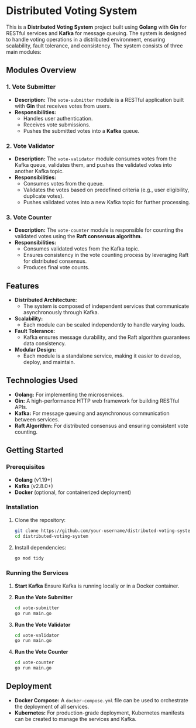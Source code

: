 # Distributed Voting System

This is a **Distributed Voting System** project built using **Golang** with **Gin** for RESTful services and **Kafka** for message queuing. The system is designed to handle voting operations in a distributed environment, ensuring scalability, fault tolerance, and consistency. The system consists of three main modules:

## Modules Overview

### 1. Vote Submitter

- **Description:**
  The `vote-submitter` module is a RESTful application built with **Gin** that receives votes from users.
- **Responsibilities:**
  - Handles user authentication.
  - Receives vote submissions.
  - Pushes the submitted votes into a **Kafka** queue.

### 2. Vote Validator

- **Description:**
  The `vote-validator` module consumes votes from the Kafka queue, validates them, and pushes the validated votes into another Kafka topic.
- **Responsibilities:**
  - Consumes votes from the queue.
  - Validates the votes based on predefined criteria (e.g., user eligibility, duplicate votes).
  - Pushes validated votes into a new Kafka topic for further processing.

### 3. Vote Counter

- **Description:**
  The `vote-counter` module is responsible for counting the validated votes using the **Raft consensus algorithm**.
- **Responsibilities:**
  - Consumes validated votes from the Kafka topic.
  - Ensures consistency in the vote counting process by leveraging Raft for distributed consensus.
  - Produces final vote counts.

## Features

- **Distributed Architecture:**
  - The system is composed of independent services that communicate asynchronously through Kafka.
- **Scalability:**
  - Each module can be scaled independently to handle varying loads.
- **Fault Tolerance:**
  - Kafka ensures message durability, and the Raft algorithm guarantees data consistency.
- **Modular Design:**
  - Each module is a standalone service, making it easier to develop, deploy, and maintain.

## Technologies Used

- **Golang:** For implementing the microservices.
- **Gin:** A high-performance HTTP web framework for building RESTful APIs.
- **Kafka:** For message queuing and asynchronous communication between services.
- **Raft Algorithm:** For distributed consensus and ensuring consistent vote counting.

## Getting Started

### Prerequisites

- **Golang** (v1.19+)
- **Kafka** (v2.8.0+)
- **Docker** (optional, for containerized deployment)

### Installation

1. Clone the repository:
   ```bash
   git clone https://github.com/your-username/distributed-voting-system.git
   cd distributed-voting-system
   ```
2. Install dependencies:
   ```bash
   go mod tidy
   ```

### Running the Services

1. **Start Kafka**
   Ensure Kafka is running locally or in a Docker container.

2. **Run the Vote Submitter**

   ```bash
   cd vote-submitter
   go run main.go
   ```

3. **Run the Vote Validator**

   ```bash
   cd vote-validator
   go run main.go
   ```

4. **Run the Vote Counter**
   ```bash
   cd vote-counter
   go run main.go
   ```

## Deployment

- **Docker Compose:** A `docker-compose.yml` file can be used to orchestrate the deployment of all services.
- **Kubernetes:** For production-grade deployment, Kubernetes manifests can be created to manage the services and Kafka.
